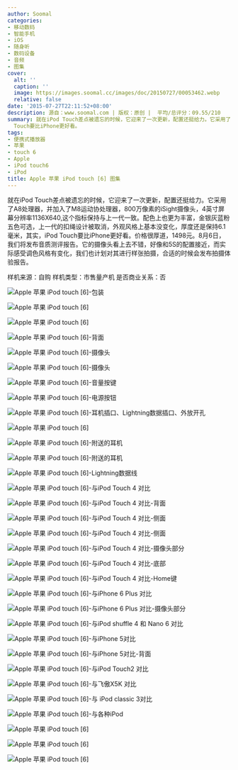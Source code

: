 ```yaml
---
author: Soomal
categories:
- 移动数码
- 智能手机
- iOS
- 随身听
- 数码设备
- 音频
- 图集
cover:
  alt: ''
  caption: ''
  image: https://images.soomal.cc/images/doc/20150727/00053462.webp
  relative: false
date: '2015-07-27T22:11:52+08:00'
description: 源自：www.soomal.com | 版权：原创 |  平均/总评分：09.55/210
summary: 就在iPod Touch差点被遗忘的时候，它迎来了一次更新，配置还挺给力。它采用了A8处理器，并加入了M8运动协处理器，800万像素的iSight摄像头，配色上也更为丰富，金银灰蓝粉五色可选，其实，iPod
  Touch要比iPhone更好看。
tags:
- 便携式播放器
- 苹果
- touch 6
- Apple
- iPod touch6
- iPod
title: Apple 苹果 iPod touch [6] 图集
---
```


就在iPod Touch差点被遗忘的时候，它迎来了一次更新，配置还挺给力。它采用了A8处理器，并加入了M8运动协处理器，800万像素的iSight摄像头，4英寸屏幕分辨率1136X640,这个指标保持与上一代一致。配色上也更为丰富，金银灰蓝粉五色可选，上一代的扣绳设计被取消，外观风格上基本没变化，厚度还是保持6.1毫米，其实，iPod Touch要比iPhone更好看。价格很厚道，1498元。8月6日，我们将发布音质测评报告。它的摄像头看上去不错，好像和5S的配置接近，而实际感受调色风格有变化，我们也计划对其进行样张拍摄，合适的时候会发布拍摄体验报告。


样机来源：自购
样机类型：市售量产机
是否商业关系：否

![Apple 苹果 iPod touch [6]-包装](https://images.soomal.cc/images/doc/20150727/00053430.webp)




![Apple 苹果 iPod touch [6]](https://images.soomal.cc/images/doc/20150727/00053431.webp)




![Apple 苹果 iPod touch [6]](https://images.soomal.cc/images/doc/20150727/00053432.webp)




![Apple 苹果 iPod touch [6]-背面](https://images.soomal.cc/images/doc/20150727/00053433.webp)




![Apple 苹果 iPod touch [6]-摄像头](https://images.soomal.cc/images/doc/20150727/00053434.webp)




![Apple 苹果 iPod touch [6]-摄像头](https://images.soomal.cc/images/doc/20150727/00053435.webp)




![Apple 苹果 iPod touch [6]-音量按键](https://images.soomal.cc/images/doc/20150727/00053436.webp)




![Apple 苹果 iPod touch [6]-电源按钮](https://images.soomal.cc/images/doc/20150727/00053437.webp)




![Apple 苹果 iPod touch [6]-耳机插口、Lightning数据插口、外放开孔](https://images.soomal.cc/images/doc/20150727/00053438.webp)




![Apple 苹果 iPod touch [6]](https://images.soomal.cc/images/doc/20150727/00053439.webp)




![Apple 苹果 iPod touch [6]-附送的耳机](https://images.soomal.cc/images/doc/20150727/00053440.webp)




![Apple 苹果 iPod touch [6]-附送的耳机](https://images.soomal.cc/images/doc/20150727/00053441.webp)




![Apple 苹果 iPod touch [6]-Lightning数据线](https://images.soomal.cc/images/doc/20150727/00053442.webp)




![Apple 苹果 iPod touch [6]-与iPod Touch 4 对比](https://images.soomal.cc/images/doc/20150727/00053443.webp)




![Apple 苹果 iPod touch [6]-与iPod Touch 4 对比-背面](https://images.soomal.cc/images/doc/20150727/00053444.webp)




![Apple 苹果 iPod touch [6]-与iPod Touch 4 对比-侧面](https://images.soomal.cc/images/doc/20150727/00053445.webp)




![Apple 苹果 iPod touch [6]-与iPod Touch 4 对比-侧面](https://images.soomal.cc/images/doc/20150727/00053446.webp)




![Apple 苹果 iPod touch [6]-与iPod Touch 4 对比-摄像头部分](https://images.soomal.cc/images/doc/20150727/00053447.webp)




![Apple 苹果 iPod touch [6]-与iPod Touch 4 对比-底部](https://images.soomal.cc/images/doc/20150727/00053448.webp)




![Apple 苹果 iPod touch [6]-与iPod Touch 4 对比-Home键](https://images.soomal.cc/images/doc/20150727/00053449.webp)




![Apple 苹果 iPod touch [6]-与iPhone 6 Plus 对比](https://images.soomal.cc/images/doc/20150727/00053450.webp)




![Apple 苹果 iPod touch [6]-与iPhone 6 Plus 对比-摄像头部分](https://images.soomal.cc/images/doc/20150727/00053451.webp)




![Apple 苹果 iPod touch [6]-与iPod shuffle 4 和 Nano 6 对比](https://images.soomal.cc/images/doc/20150727/00053452.webp)




![Apple 苹果 iPod touch [6]-与iPhone 5对比](https://images.soomal.cc/images/doc/20150727/00053453.webp)




![Apple 苹果 iPod touch [6]-与iPhone 5对比-背面](https://images.soomal.cc/images/doc/20150727/00053454.webp)




![Apple 苹果 iPod touch [6]-与iPod Touch2 对比](https://images.soomal.cc/images/doc/20150727/00053455.webp)




![Apple 苹果 iPod touch [6]-与飞傲X5K 对比](https://images.soomal.cc/images/doc/20150727/00053456.webp)




![Apple 苹果 iPod touch [6]-与 iPod classic 3对比](https://images.soomal.cc/images/doc/20150727/00053457.webp)




![Apple 苹果 iPod touch [6]-与各种iPod](https://images.soomal.cc/images/doc/20150727/00053458.webp)




![Apple 苹果 iPod touch [6]](https://images.soomal.cc/images/doc/20150727/00053459.webp)




![Apple 苹果 iPod touch [6]](https://images.soomal.cc/images/doc/20150727/00053460.webp)




![Apple 苹果 iPod touch [6]](https://images.soomal.cc/images/doc/20150727/00053461.webp)